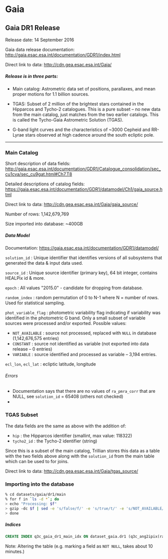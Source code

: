 # Gaia

## Gaia DR1 Release

Release date: 14 September 2016

Gaia data release documentation: <http://gaia.esac.esa.int/documentation/GDR1/index.html>

Direct link to data: <http://cdn.gea.esac.esa.int/Gaia/>

##### Release is in three parts:

* Main catalog: Astrometric data set of positions, parallaxes, and mean proper motions for 1.1 billion sources.
* TGAS: Subset of 2 million of the brightest stars contained in the Hipparcos and Tycho-2 catalogues. This is a pure subset – no new data from the main catalog, just matches from the two earlier catalogs. This is called the Tycho-Gaia Astrometric Solution (TGAS).


* G-band light curves and the characteristics of ~3000 Cepheid and RR-Lyrae stars observed at high cadence around the south ecliptic pole.

------

### Main Catalog

Short description of data fields: <http://gaia.esac.esa.int/documentation/GDR1/Catalogue_consolidation/sec_cu1cva/sec_cu9gat.html#Ch7.T8>

Detailed descriptions of catalog fields: <https://gaia.esac.esa.int/documentation/GDR1/datamodel/Ch1/gaia_source.html>

Direct link to data: <http://cdn.gea.esac.esa.int/Gaia/gaia_source/>

Number of rows: 1,142,679,769 

Size imported into database: ~400GB

##### Data Model

Documentation: <https://gaia.esac.esa.int/documentation/GDR1/datamodel/>

`solution_id` : Unique identifier that identifies versions of all subsystems that generated the data & input data used.

`source_id` : Unique source identifier (primary key), 64 bit integer, contains HEALPix id & more.

`epoch` : All values "2015.0" - candidate for dropping from database.

`random_index` : random permutation of 0 to N-1 where N = number of rows. Used for statistical sampling.

`phot_variable_flag` : photometric variability flag indicating if variability was identified in the photometric G band. Only a small subset of variable sources were processed and/or exported. Possible values:

*  `NOT_AVAILABLE`  : source not processed, replaced with `NULL` in database (1,142,676,575 entries)
*  `CONSTANT` : source not identified as variable (not exported into data release – 0 entries)
*  `VARIABLE` : source identified and processed as variable – 3,194 entries.

`ecl_lon`, `ecl_lat` : ecliptic latitude, longitude

###### Errors

* Documentation says that there are no values of `ra_pmra_corr` that are NULL, see `solution_id` = 65408 (others not checked)
* ​

### TGAS Subset

The data fields are the same as above with the addition of:

* `hip` : the Hipparcos identifier (smallint, max value: 118322)
* `tycho2_id` : the Tycho-2 identifier (string)

Since this is a subset of the main catalog, Trillian stores this data as a table with the two fields above along with the `solution_id` from the main table which can be used to for joins.

Direct link to data: <http://cdn.gea.esac.esa.int/Gaia/tgas_source/>

### Importing into the database

```bash
% cd datasets/gaia/dr1/main 
% for f in `ls -d *`; do
> echo "Processing: $f"
> gzip -dc $f | sed -e 's/false/f/' -e 's/true/t/' -e 's/NOT_AVAILABLE//' | psql --command "COPY dataset_gaia.dr1 FROM stdin NULL as '' CSV HEADER "
> done
```
##### Indices

```sql
CREATE INDEX q3c_gaia_dr1_main_idx ON dataset_gaia.dr1 (q3c_ang2ipix(ra, dec));
```
Note: Altering the table (e.g. marking a field as `NOT NULL`, takes about 10 minutes.)